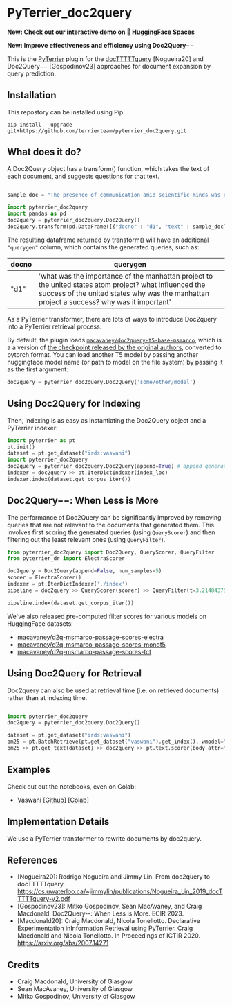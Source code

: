 # PyTerrier_doc2query

**New: Check out our interactive demo on [🤗 HuggingFace Spaces](https://huggingface.co/spaces/macavaney/pyterrier_doc2query)**

**New: Improve effectiveness and efficiency using Doc2Query&minus;&minus;**

This is the [PyTerrier](https://github.com/terrier-org/pyterrier) plugin for the [docTTTTTquery](https://github.com/castorini/docTTTTTquery) [Nogueira20] and Doc2Query&minus;&minus; [Gospodinov23] approaches for document expansion by query prediction.

## Installation

This repostory can be installed using Pip.

    pip install --upgrade git+https://github.com/terrierteam/pyterrier_doc2query.git

## What does it do?

A Doc2Query object has a transform() function, which takes the text of each document, and suggests questions
for that text. 

```python

sample_doc = "The presence of communication amid scientific minds was equally important to the success of the Manhattan Project as scientific intellect was. The only cloud hanging over the impressive achievement of the atomic researchers and engineers is what their success truly meant; hundreds of thousands of innocent lives obliterated"

import pyterrier_doc2query
import pandas as pd
doc2query = pyterrier_doc2query.Doc2Query()
doc2query.transform(pd.DataFrame([{"docno" : "d1", "text" : sample_doc}]))

```

The resulting dataframe returned by transform() will have an additional `"querygen"` column, which
contains the generated queries, such as:

| docno | querygen  |
|-------|-----------|
| "d1"  | 'what was the importance of the manhattan project to the united states atom project? what influenced the success of the united states why was the manhattan project a success? why was it important' |

As a PyTerrier transformer, there are lots of ways to introduce Doc2query into a PyTerrier retrieval
process.

By default, the plugin loads [`macavaney/doc2query-t5-base-msmarco`](https://huggingface.co/macavaney/doc2query-t5-base-msmarco), which is a a version of [the checkpoint released by the original authors](https://git.uwaterloo.ca/jimmylin/doc2query-data/raw/master/T5-passage/t5-base.zip), converted to pytorch format.
You can load another T5 model by passing another huggingface model name (or path to model on the file system) by passing it as the first argument:

```python
doc2query = pyterrier_doc2query.Doc2Query('some/other/model')
```

## Using Doc2Query for Indexing


Then, indexing is as easy as instantiating the Doc2Query object and a PyTerrier indexer:

```python
import pyterrier as pt
pt.init()
dataset = pt.get_dataset("irds:vaswani")
import pyterrier_doc2query
doc2query = pyterrier_doc2query.Doc2Query(append=True) # append generated queries to the orignal document text
indexer = doc2query >> pt.IterDictIndexer(index_loc)
indexer.index(dataset.get_corpus_iter())
```

## Doc2Query&minus;&minus;: When Less is More

The performance of Doc2Query can be significantly improved by removing queries that are not relevant to the
documents that generated them. This involves first scoring the generated queries (using `QueryScorer`) and
then filtering out the least relevant ones (using `QueryFilter`).

```python
from pyterrier_doc2query import Doc2Query, QueryScorer, QueryFilter
from pyterrier_dr import ElectraScorer

doc2query = Doc2Query(append=False, num_samples=5)
scorer = ElectraScorer()
indexer = pt.IterDictIndexer('./index')
pipeline = doc2query >> QueryScorer(scorer) >> QueryFilter(t=3.21484375) >> indexer # t=3.21484375 is the 70th percentile for generated queries on MS MARCO

pipeline.index(dataset.get_corpus_iter())
```

We've also released pre-computed filter scores for various models on HuggingFace datasets:
 - [macavaney/d2q-msmarco-passage-scores-electra](https://huggingface.co/datasets/macavaney/d2q-msmarco-passage-scores-electra)
 - [macavaney/d2q-msmarco-passage-scores-monot5](https://huggingface.co/datasets/macavaney/d2q-msmarco-passage-scores-monot5)
 - [macavaney/d2q-msmarco-passage-scores-tct](https://huggingface.co/datasets/macavaney/d2q-msmarco-passage-scores-tct)

## Using Doc2Query for Retrieval

Doc2query can also be used at retrieval time (i.e. on retrieved documents) rather than 
at indexing time.

```python

import pyterrier_doc2query
doc2query = pyterrier_doc2query.Doc2Query()

dataset = pt.get_dataset("irds:vaswani")
bm25 = pt.BatchRetrieve(pt.get_dataset("vaswani").get_index(), wmodel="BM25")
bm25 >> pt.get_text(dataset) >> doc2query >> pt.text.scorer(body_attr="querygen", wmodel="BM25")

```

## Examples

Check out out the notebooks, even on Colab:

 - Vaswani [[Github](https://github.com/terrierteam/pyterrier_doc2query/blob/master/pyterrier_doc2query_vaswani.ipynb)] [[Colab](https://colab.research.google.com/github/terrierteam/pyterrier_doc2query/blob/master/pyterrier_doc2query_vaswani.ipynb)]

## Implementation Details

We use a PyTerrier transformer to rewrite documents by doc2query.

## References

  - [Nogueira20]: Rodrigo Nogueira and Jimmy Lin. From doc2query to docTTTTTquery. https://cs.uwaterloo.ca/~jimmylin/publications/Nogueira_Lin_2019_docTTTTTquery-v2.pdf
  - [Gospodinov23]: Mitko Gospodinov, Sean MacAvaney, and Craig Macdonald. Doc2Query--: When Less is More. ECIR 2023.
  - [Macdonald20]: Craig Macdonald, Nicola Tonellotto. Declarative Experimentation inInformation Retrieval using PyTerrier. Craig Macdonald and Nicola Tonellotto. In Proceedings of ICTIR 2020. https://arxiv.org/abs/2007.14271

## Credits

- Craig Macdonald, University of Glasgow
- Sean MacAvaney, University of Glasgow
- Mitko Gospodinov, University of Glasgow
